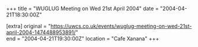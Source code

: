 +++
title = "WUGLUG Meeting on Wed 21st April 2004"
date = "2004-04-21T18:30:00Z"

[extra]
original = "https://uwcs.co.uk/events/wuglug-meeting-on-wed-21st-april-2004-1474488953891/"    
end = "2004-04-21T19:30:00Z"
location = "Cafe Xanana"
+++



